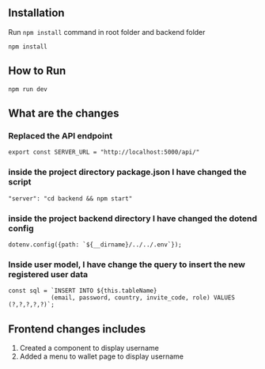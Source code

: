 


## Installation
Run `npm install` command in root folder and backend folder
```
npm install 
```
## How to Run

```
npm run dev 
```

## What are the changes
### Replaced the API endpoint
```
export const SERVER_URL = "http://localhost:5000/api/"
```
### inside the project directory package.json I have changed the script 
```
"server": "cd backend && npm start"
```
### inside the project backend directory I have changed the dotend config
```
dotenv.config({path: `${__dirname}/../../.env`});
```
### Inside user model, I have change the query to insert the new registered user data
```
const sql = `INSERT INTO ${this.tableName}
            (email, password, country, invite_code, role) VALUES (?,?,?,?,?)`;
```
## Frontend changes includes
1. Created a component to display username
2. Added a menu to wallet page to display username
